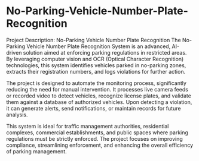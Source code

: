 # No-Parking-Vehicle-Number-Plate-Recognition
Project Description: No-Parking Vehicle Number Plate Recognition
The No-Parking Vehicle Number Plate Recognition System is an advanced, AI-driven solution aimed at enforcing parking regulations in restricted areas. By leveraging computer vision and OCR (Optical Character Recognition) technologies, this system identifies vehicles parked in no-parking zones, extracts their registration numbers, and logs violations for further action.

The project is designed to automate the monitoring process, significantly reducing the need for manual intervention. It processes live camera feeds or recorded video to detect vehicles, recognize license plates, and validate them against a database of authorized vehicles. Upon detecting a violation, it can generate alerts, send notifications, or maintain records for future analysis.

This system is ideal for traffic management authorities, residential complexes, commercial establishments, and public spaces where parking regulations must be strictly enforced. The project focuses on improving compliance, streamlining enforcement, and enhancing the overall efficiency of parking management.

